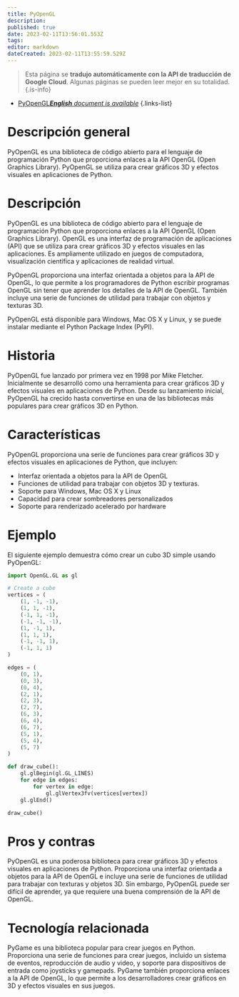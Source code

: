 ```yaml
---
title: PyOpenGL
description: 
published: true
date: 2023-02-11T13:56:01.553Z
tags: 
editor: markdown
dateCreated: 2023-02-11T13:55:59.529Z
---
```


> Esta página se **tradujo automáticamente con la API de traducción de Google Cloud**.
Algunas páginas se pueden leer mejor en su totalidad.{.is-info}



- [PyOpenGL***English** document is available*](/en/Knowledge-base/Dictionary/pyopengl)
{.links-list}


# Descripción general
PyOpenGL es una biblioteca de código abierto para el lenguaje de programación Python que proporciona enlaces a la API OpenGL (Open Graphics Library). PyOpenGL se utiliza para crear gráficos 3D y efectos visuales en aplicaciones de Python.

# Descripción
PyOpenGL es una biblioteca de código abierto para el lenguaje de programación Python que proporciona enlaces a la API OpenGL (Open Graphics Library). OpenGL es una interfaz de programación de aplicaciones (API) que se utiliza para crear gráficos 3D y efectos visuales en las aplicaciones. Es ampliamente utilizado en juegos de computadora, visualización científica y aplicaciones de realidad virtual.

PyOpenGL proporciona una interfaz orientada a objetos para la API de OpenGL, lo que permite a los programadores de Python escribir programas OpenGL sin tener que aprender los detalles de la API de OpenGL. También incluye una serie de funciones de utilidad para trabajar con objetos y texturas 3D.

PyOpenGL está disponible para Windows, Mac OS X y Linux, y se puede instalar mediante el Python Package Index (PyPI).

# Historia
PyOpenGL fue lanzado por primera vez en 1998 por Mike Fletcher. Inicialmente se desarrolló como una herramienta para crear gráficos 3D y efectos visuales en aplicaciones de Python. Desde su lanzamiento inicial, PyOpenGL ha crecido hasta convertirse en una de las bibliotecas más populares para crear gráficos 3D en Python.

# Características
PyOpenGL proporciona una serie de funciones para crear gráficos 3D y efectos visuales en aplicaciones de Python, que incluyen:

- Interfaz orientada a objetos para la API de OpenGL
- Funciones de utilidad para trabajar con objetos 3D y texturas.
- Soporte para Windows, Mac OS X y Linux
- Capacidad para crear sombreadores personalizados
- Soporte para renderizado acelerado por hardware

# Ejemplo
El siguiente ejemplo demuestra cómo crear un cubo 3D simple usando PyOpenGL:

```python
import OpenGL.GL as gl

# Create a cube
vertices = (
    (1, -1, -1),
    (1, 1, -1),
    (-1, 1, -1),
    (-1, -1, -1),
    (1, -1, 1),
    (1, 1, 1),
    (-1, -1, 1),
    (-1, 1, 1)
)

edges = (
    (0, 1),
    (0, 3),
    (0, 4),
    (2, 1),
    (2, 3),
    (2, 7),
    (6, 3),
    (6, 4),
    (6, 7),
    (5, 1),
    (5, 4),
    (5, 7)
)

def draw_cube():
    gl.glBegin(gl.GL_LINES)
    for edge in edges:
        for vertex in edge:
            gl.glVertex3fv(vertices[vertex])
    gl.glEnd()

draw_cube()
```

# Pros y contras
PyOpenGL es una poderosa biblioteca para crear gráficos 3D y efectos visuales en aplicaciones de Python. Proporciona una interfaz orientada a objetos para la API de OpenGL e incluye una serie de funciones de utilidad para trabajar con texturas y objetos 3D. Sin embargo, PyOpenGL puede ser difícil de aprender, ya que requiere una buena comprensión de la API de OpenGL.

# Tecnología relacionada
PyGame es una biblioteca popular para crear juegos en Python. Proporciona una serie de funciones para crear juegos, incluido un sistema de eventos, reproducción de audio y video, y soporte para dispositivos de entrada como joysticks y gamepads. PyGame también proporciona enlaces a la API de OpenGL, lo que permite a los desarrolladores crear gráficos en 3D y efectos visuales en sus juegos.